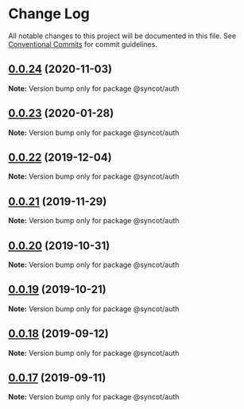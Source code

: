 # Change Log

All notable changes to this project will be documented in this file.
See [Conventional Commits](https://conventionalcommits.org) for commit guidelines.

## [0.0.24](https://github.com/SyncOT/SyncOT/compare/@syncot/auth@0.0.23...@syncot/auth@0.0.24) (2020-11-03)

**Note:** Version bump only for package @syncot/auth





## [0.0.23](https://github.com/SyncOT/SyncOT/compare/@syncot/auth@0.0.22...@syncot/auth@0.0.23) (2020-01-28)

**Note:** Version bump only for package @syncot/auth





## [0.0.22](https://github.com/SyncOT/SyncOT/compare/@syncot/auth@0.0.21...@syncot/auth@0.0.22) (2019-12-04)

**Note:** Version bump only for package @syncot/auth





## [0.0.21](https://github.com/SyncOT/SyncOT/compare/@syncot/auth@0.0.20...@syncot/auth@0.0.21) (2019-11-29)

**Note:** Version bump only for package @syncot/auth





## [0.0.20](https://github.com/SyncOT/SyncOT/compare/@syncot/auth@0.0.19...@syncot/auth@0.0.20) (2019-10-31)

**Note:** Version bump only for package @syncot/auth





## [0.0.19](https://github.com/SyncOT/SyncOT/compare/@syncot/auth@0.0.18...@syncot/auth@0.0.19) (2019-10-21)

**Note:** Version bump only for package @syncot/auth





## [0.0.18](https://github.com/SyncOT/SyncOT/compare/@syncot/auth@0.0.17...@syncot/auth@0.0.18) (2019-09-12)

**Note:** Version bump only for package @syncot/auth





## [0.0.17](https://github.com/SyncOT/SyncOT/compare/@syncot/auth@0.0.16...@syncot/auth@0.0.17) (2019-09-11)

**Note:** Version bump only for package @syncot/auth
